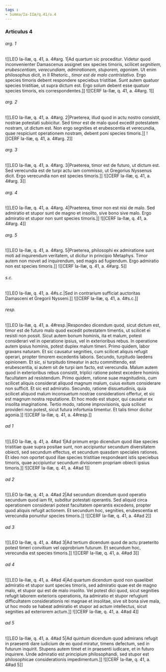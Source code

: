 ```yaml
---
tags : 
- Summa/Ia-IIæ/q.41/a.4
---
```


### Articulus 4

###### arg. 1
![[LEO Ia-IIæ, q. 41, a. 4#arg. 1|Ad quartum sic proceditur. Videtur quod inconvenienter Damascenus assignet sex species timoris, scilicet *segnitiem, erubescentiam, verecundiam, admirationem, stuporem, agoniam*. Ut enim philosophus dicit, in II Rhetoric., *timor est de malo contristativo*. Ergo species timoris debent respondere speciebus tristitiae. Sunt autem quatuor species tristitiae, ut supra dictum est. Ergo solum debent esse quatuor species timoris, eis correspondentes.]]
![[CERF Ia-IIæ, q. 41, a. 4#arg. 1]]

###### arg. 2
![[LEO Ia-IIæ, q. 41, a. 4#arg. 2|Praeterea, illud quod in actu nostro consistit, nostrae potestati subiicitur. Sed timor est de malo quod excedit potestatem nostram, ut dictum est. Non ergo segnities et erubescentia et verecundia, quae respiciunt operationem nostram, debent poni species timoris.]]
![[CERF Ia-IIæ, q. 41, a. 4#arg. 2]]

###### arg. 3
![[LEO Ia-IIæ, q. 41, a. 4#arg. 3|Praeterea, timor est de futuro, ut dictum est. Sed verecundia est de turpi actu iam commisso, ut Gregorius Nyssenus dicit. Ergo verecundia non est species timoris.]]
![[CERF Ia-IIæ, q. 41, a. 4#arg. 3]]

###### arg. 4
![[LEO Ia-IIæ, q. 41, a. 4#arg. 4|Praeterea, timor non est nisi de malo. Sed admiratio et stupor sunt de magno et insolito, sive bono sive malo. Ergo admiratio et stupor non sunt species timoris.]]
![[CERF Ia-IIæ, q. 41, a. 4#arg. 4]]

###### arg. 5
![[LEO Ia-IIæ, q. 41, a. 4#arg. 5|Praeterea, philosophi ex admiratione sunt moti ad inquirendum veritatem, ut dicitur in principio Metaphys. Timor autem non movet ad inquirendum, sed magis ad fugiendum. Ergo admiratio non est species timoris.]]
![[CERF Ia-IIæ, q. 41, a. 4#arg. 5]]

###### s.c.
![[LEO Ia-IIæ, q. 41, a. 4#s.c.|Sed in contrarium sufficiat auctoritas Damasceni et Gregorii Nysseni.]]
![[CERF Ia-IIæ, q. 41, a. 4#s.c.]]

###### resp.
![[LEO Ia-IIæ, q. 41, a. 4#resp.|Respondeo dicendum quod, sicut dictum est, timor est de futuro malo quod excedit potestatem timentis, ut scilicet ei resisti non possit. Sicut autem bonum hominis, ita et malum, potest considerari vel in operatione ipsius, vel in exterioribus rebus. In operatione autem ipsius hominis, potest duplex malum timeri. Primo quidem, labor gravans naturam. Et sic causatur segnities, cum scilicet aliquis refugit operari, propter timorem excedentis laboris. Secundo, turpitudo laedens opinionem. Et sic, si turpitudo timeatur in actu committendo, est erubescentia, si autem sit de turpi iam facto, est verecundia. Malum autem quod in exterioribus rebus consistit, triplici ratione potest excedere hominis facultatem ad resistendum. Primo quidem, ratione suae magnitudinis, cum scilicet aliquis considerat aliquod magnum malum, cuius exitum considerare non sufficit. Et sic est admiratio. Secundo, ratione dissuetudinis, quia scilicet aliquod malum inconsuetum nostrae considerationi offertur, et sic est magnum nostra reputatione. Et hoc modo est stupor, qui causatur ex insolita imaginatione. Tertio modo, ratione improvisionis, quia scilicet provideri non potest, sicut futura infortunia timentur. Et talis timor dicitur agonia.]]
![[CERF Ia-IIæ, q. 41, a. 4#resp.]]

###### ad 1
![[LEO Ia-IIæ, q. 41, a. 4#ad 1|Ad primum ergo dicendum quod illae species tristitiae quae supra positae sunt, non accipiuntur secundum diversitatem obiecti, sed secundum effectus, et secundum quasdam speciales rationes. Et ideo non oportet quod illae species tristitiae respondeant istis speciebus timoris, quae accipiuntur secundum divisionem propriam obiecti ipsius timoris.]]
![[CERF Ia-IIæ, q. 41, a. 4#ad 1]]

###### ad 2
![[LEO Ia-IIæ, q. 41, a. 4#ad 2|Ad secundum dicendum quod operatio secundum quod iam fit, subditur potestati operantis. Sed aliquid circa operationem considerari potest facultatem operantis excedens, propter quod aliquis refugit actionem. Et secundum hoc, segnities, erubescentia et verecundia ponuntur species timoris.]]
![[CERF Ia-IIæ, q. 41, a. 4#ad 2]]

###### ad 3
![[LEO Ia-IIæ, q. 41, a. 4#ad 3|Ad tertium dicendum quod de actu praeterito potest timeri convitium vel opprobrium futurum. Et secundum hoc, verecundia est species timoris.]]
![[CERF Ia-IIæ, q. 41, a. 4#ad 3]]

###### ad 4
![[LEO Ia-IIæ, q. 41, a. 4#ad 4|Ad quartum dicendum quod non quaelibet admiratio et stupor sunt species timoris, sed admiratio quae est de magno malo, et stupor qui est de malo insolito. Vel potest dici quod, sicut segnities refugit laborem exterioris operationis, ita admiratio et stupor refugiunt difficultatem considerationis rei magnae et insolitae, sive sit bona sive mala, ut hoc modo se habeat admiratio et stupor ad actum intellectus, sicut segnities ad exteriorem actum.]]
![[CERF Ia-IIæ, q. 41, a. 4#ad 4]]

###### ad 5
![[LEO Ia-IIæ, q. 41, a. 4#ad 5|Ad quintum dicendum quod admirans refugit in praesenti dare iudicium de eo quod miratur, timens defectum, sed in futurum inquirit. Stupens autem timet et in praesenti iudicare, et in futuro inquirere. Unde admiratio est principium philosophandi, sed stupor est philosophicae considerationis impedimentum.]]
![[CERF Ia-IIæ, q. 41, a. 4#ad 5]]


